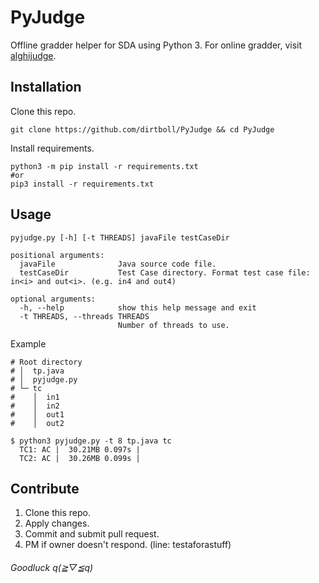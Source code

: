 # PyJudge
Offline gradder helper for SDA using Python 3. For online gradder, visit [alghijudge](https://alghijudge-2020.herokuapp.com/).

## Installation
Clone this repo.
```
git clone https://github.com/dirtboll/PyJudge && cd PyJudge
```
Install requirements.
```
python3 -m pip install -r requirements.txt
#or
pip3 install -r requirements.txt
```
## Usage
```
pyjudge.py [-h] [-t THREADS] javaFile testCaseDir

positional arguments:
  javaFile              Java source code file.
  testCaseDir           Test Case directory. Format test case file: in<i> and out<i>. (e.g. in4 and out4)

optional arguments:
  -h, --help            show this help message and exit
  -t THREADS, --threads THREADS
                        Number of threads to use.
```
Example  
```
# Root directory
# │  tp.java
# │  pyjudge.py
# └─ tc  
#    │  in1  
#    │  in2  
#    │  out1  
#    │  out2  

$ python3 pyjudge.py -t 8 tp.java tc
  TC1: AC |  30.21MB 0.097s | 
  TC2: AC |  30.26MB 0.099s | 
```
## Contribute
1. Clone this repo. 
2. Apply changes.
3. Commit and submit pull request.
4. PM if owner doesn't respond. (line: testaforastuff)

###### Goodluck q(≧▽≦q)